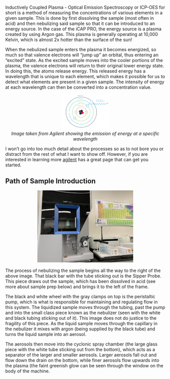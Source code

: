 
Inductively Coupled Plasma - Optical Emission Spectroscopy or ICP-OES for short is a method of measuring the concentrations of various elements in a given sample. This is done by first dissolving the sample (most often in acid) and then nebulizing said sample so that it can be introduced to an energy source. In the case of the iCAP PRO, the energy source is a plasma created by using Argon gas. This plasma is generally operating at 10,000 Kelvin, which is almost 2x hotter than the surface of the sun! 

When the nebulized sample enters the plasma it becomes energized, so much so that valence electrons will “jump up” an orbital, thus entering an “excited” state. As the excited sample moves into the cooler portions of the plasma, the valence electrons will return to their original lower energy state. In doing this, the atoms release energy. This released energy has a wavelength that is unique to each element, which makes it possible for us to detect what elements are present in a given sample. The intensity of energy at each wavelength can then be converted into a concentration value. 

 <center><img src="index.png" width="30%" alt="Taken from Agilent"></center>
 <center><em> Image taken from Agilent showing the emission of energy at a specific wavelength </em></center>

I won’t go into too much detail about the processes so as to not bore you or distract from the rest of what I want to show off. However, if you are interested in learning more [agilent](https://www.agilent.com/en/support/atomic-spectroscopy/inductively-coupled-plasma-optical-emission-spectroscopy-icp-oes/icp-oes-faq) has a great page that can get you started. 

## Path of Sample Introduction

 <center><img src="thumbnail_IMG-9482.jpg" width="60%"></center>
  
The process of nebulizing the sample begins all the way to the right of the above image. That black bar with the tube sticking out is the Sipper Probe. This piece draws out the sample, which has been dissolved in acid (see more about sample prep below) and brings it to the left of the frame. 

The black and white wheel with the gray clamps on top is the peristaltic pump, which is what is responsible for maintaining and regulating flow in this system. The liquidized sample moves through the tubing, past the pump and into the small class piece known as the nebulizer (seen with the white and black tubing sticking out of it). This image does not do justice to the fragility of this piece. As the liquid sample moves through the capillary in the nebulizer it mixes with argon (being supplied by the black tube) and turns the liquid sample into an aerosol.

The aerosols then move into the cyclonic spray chamber (the large glass piece with the white tube sticking out from the bottom), which acts as a separator of the larger and smaller aerosols. Larger aerosols fall out and flow down the drain on the bottom, while finer aerosols flow upwards into the plasma (the faint greenish glow can be seen through the window on the body of the machine. 
